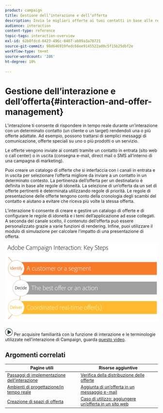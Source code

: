 ```yaml
---
product: campaign
title: Gestione dell’interazione e dell’offerta
description: Invia le migliori offerte ai tuoi contatti in base alle regole di idoneità.
audience: interaction
content-type: reference
topic-tags: interaction-overview
exl-id: 62b8fdcd-8423-496c-8407-ab89a3a70721
source-git-commit: 98d646919fedc66ee9145522ad0c5f15b25dbf2e
workflow-type: tm+mt
source-wordcount: '286'
ht-degree: 10%

---
```


# Gestione dell’interazione e dell’offerta{#interaction-and-offer-management}

L’interazione ti consente di rispondere in tempo reale durante un’interazione con un determinato contatto (un cliente o un target) rendendoli una o più offerte adattate. Ad esempio, possono trattarsi di semplici messaggi di comunicazione, offerte speciali su uno o più prodotti o un servizio.

Le offerte vengono inviate ai contatti tramite un contatto in entrata (sito web o call center) o in uscita (consegna e-mail, direct mail o SMS all’interno di una campagna di marketing).

Puoi creare un catalogo di offerte che si interfaccia con i canali in entrata e in uscita per selezionare l’offerta migliore da inviare a un contatto in un determinato contesto. La pertinenza dell’offerta per un destinatario è definita in base alle regole di idoneità. La selezione di un’offerta da un set di offerte pertinenti è determinata utilizzando regole di priorità. Le regole di presentazione delle offerte tengono conto della cronologia degli scambi del contatto e aiutano a evitare che riceva più volte la stessa offerta.

L’interazione ti consente di creare e gestire un catalogo di offerte e di configurare le regole di idoneità e i temi dell’applicazione ad esse collegati. A seconda del canale scelto, il contenuto dell’offerta può essere personalizzato grazie a varie funzioni di rendering. Infine, puoi utilizzare il modulo di simulazione per calcolare l’impatto di una presentazione di offerta.

![](assets/Offermgt2.png)

![](assets/do-not-localize/how-to-video.png) Per acquisire familiarità con la funzione di interazione e le terminologie utilizzate nell’interazione di Campaign, guarda  [questo video](https://helpx.adobe.com/campaign/classic/how-to/acs-overview.html?playlist=/ccx/v1/collection/product/campaign/classic/segment/digital-marketers/explevel/intermediate/applaunch/get-started/collection.ccx.js&amp;ref=helpx.adobe.com).

## Argomenti correlati

| Pagine utili | Risorse aggiuntive |
|---|---|
| [Passaggi di implementazione dell’interazione](../../interaction/using/implementation-steps.md) | [Verifica della distribuzione delle offerte](../../interaction/using/about-offers-simulation.md) |
| [Ambienti di progettazione/in tempo reale](../../interaction/using/live-design-environments.md) | [Aggiunta di un’offerta in un messaggio e-mail](../../interaction/using/integrating-an-offer-via-the-wizard.md) |
| [Creazione di spazi di offerta](../../interaction/using/creating-offer-spaces.md) | [Caso di utilizzo: aggiungere un’offerta in un sito web](../../interaction/using/offers-on-an-inbound-channel.md) |
